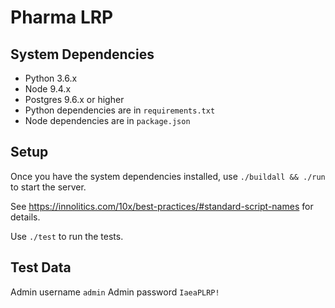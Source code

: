# Pharma LRP

## System Dependencies

- Python 3.6.x
- Node 9.4.x
- Postgres 9.6.x or higher
- Python dependencies are in `requirements.txt`
- Node dependencies are in `package.json`

## Setup

Once you have the system dependencies installed, use `./buildall && ./run` to start the server.

See https://innolitics.com/10x/best-practices/#standard-script-names for details.

Use `./test` to run the tests.

## Test Data

Admin username `admin`
Admin password `IaeaPLRP!`
